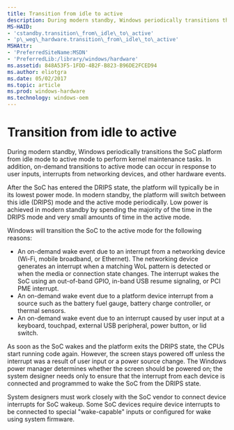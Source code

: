 ```yaml
---
title: Transition from idle to active
description: During modern standby, Windows periodically transitions the SoC platform from idle mode to active mode to perform kernel maintenance tasks.
MS-HAID:
- 'cstandby.transition\_from\_idle\_to\_active'
- 'p\_weg\_hardware.transition\_from\_idle\_to\_active'
MSHAttr:
- 'PreferredSiteName:MSDN'
- 'PreferredLib:/library/windows/hardware'
ms.assetid: 848A53F5-1FDD-4B2F-B823-B96DE2FCED94
ms.author: eliotgra
ms.date: 05/02/2017
ms.topic: article
ms.prod: windows-hardware
ms.technology: windows-oem
---
```


# Transition from idle to active


During modern standby, Windows periodically transitions the SoC platform from idle mode to active mode to perform kernel maintenance tasks. In addition, on-demand transitions to active mode can occur in response to user inputs, interrupts from networking devices, and other hardware events.

After the SoC has entered the DRIPS state, the platform will typically be in its lowest power mode. In modern standby, the platform will switch between this idle (DRIPS) mode and the active mode periodically. Low power is achieved in modern standby by spending the majority of the time in the DRIPS mode and very small amounts of time in the active mode.

Windows will transition the SoC to the active mode for the following reasons:

-   An on-demand wake event due to an interrupt from a networking device (Wi-Fi, mobile broadband, or Ethernet). The networking device generates an interrupt when a matching WoL pattern is detected or when the media or connection state changes. The interrupt wakes the SoC using an out-of-band GPIO, in-band USB resume signaling, or PCI PME interrupt.
-   An on-demand wake event due to a platform device interrupt from a source such as the battery fuel gauge, battery charge controller, or thermal sensors.
-   An on-demand wake event due to an interrupt caused by user input at a keyboard, touchpad, external USB peripheral, power button, or lid switch.

As soon as the SoC wakes and the platform exits the DRIPS state, the CPUs start running code again. However, the screen stays powered off unless the interrupt was a result of user input or a power source change. The Windows power manager determines whether the screen should be powered on; the system designer needs only to ensure that the interrupt from each device is connected and programmed to wake the SoC from the DRIPS state.

System designers must work closely with the SoC vendor to connect device interrupts for SoC wakeup. Some SoC devices require device interrupts to be connected to special "wake-capable" inputs or configured for wake using system firmware.

 

 






